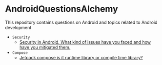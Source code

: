 # AndroidQuestionsAlchemy
This repository contains questions on Android and topics related to Android development

* `Security`
  * [Security in Android. What kind of issues have you faced and how have you mitigated them.](https://github.com/devrath/AndroidQuestionsAlchemy/wiki/Security-in-Android.-What-kind-of-issues-have-you-faced-and-how-you-mitigated-them.)
* `Compose`
  * [Jetpack compose is it runtime library or compile time library?](https://github.com/devrath/AndroidQuestionsAlchemy/wiki/Jetpack-compose-is-it-runtime-library-or-compile-time-library%3F)
    
